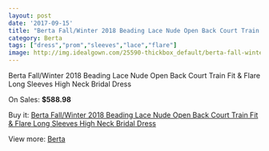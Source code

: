 ```yaml
---
layout: post
date: '2017-09-15'
title: "Berta Fall/Winter 2018 Beading Lace Nude Open Back Court Train Fit & Flare Long Sleeves High Neck Bridal Dress"
category: Berta
tags: ["dress","prom","sleeves","lace","flare"]
image: http://img.idealgown.com/25590-thickbox_default/berta-fall-winter-2018-beading-lace-nude-open-back-court-train-fit-flare-long-sleeves-high-neck-bridal-dress.jpg
---
```

Berta Fall/Winter 2018 Beading Lace Nude Open Back Court Train Fit & Flare Long Sleeves High Neck Bridal Dress

On Sales: **$588.98**
<a href="https://www.idealgown.com/en/berta/10007-berta-fall-winter-2018-beading-lace-nude-open-back-court-train-fit-flare-long-sleeves-high-neck-bridal-dress.html"><amp-img layout="responsive" width="600" height="600" src="//img.idealgown.com/25590-thickbox_default/berta-fall-winter-2018-beading-lace-nude-open-back-court-train-fit-flare-long-sleeves-high-neck-bridal-dress.jpg" alt="Berta Fall/Winter 2018 Beading Lace Nude Open Back Court Train Fit & Flare Long Sleeves High Neck Bridal Dress 0" /></a>
<a href="https://www.idealgown.com/en/berta/10007-berta-fall-winter-2018-beading-lace-nude-open-back-court-train-fit-flare-long-sleeves-high-neck-bridal-dress.html"><amp-img layout="responsive" width="600" height="600" src="//img.idealgown.com/25593-thickbox_default/berta-fall-winter-2018-beading-lace-nude-open-back-court-train-fit-flare-long-sleeves-high-neck-bridal-dress.jpg" alt="Berta Fall/Winter 2018 Beading Lace Nude Open Back Court Train Fit & Flare Long Sleeves High Neck Bridal Dress 1" /></a>
<a href="https://www.idealgown.com/en/berta/10007-berta-fall-winter-2018-beading-lace-nude-open-back-court-train-fit-flare-long-sleeves-high-neck-bridal-dress.html"><amp-img layout="responsive" width="600" height="600" src="//img.idealgown.com/25592-thickbox_default/berta-fall-winter-2018-beading-lace-nude-open-back-court-train-fit-flare-long-sleeves-high-neck-bridal-dress.jpg" alt="Berta Fall/Winter 2018 Beading Lace Nude Open Back Court Train Fit & Flare Long Sleeves High Neck Bridal Dress 2" /></a>
<a href="https://www.idealgown.com/en/berta/10007-berta-fall-winter-2018-beading-lace-nude-open-back-court-train-fit-flare-long-sleeves-high-neck-bridal-dress.html"><amp-img layout="responsive" width="600" height="600" src="//img.idealgown.com/25591-thickbox_default/berta-fall-winter-2018-beading-lace-nude-open-back-court-train-fit-flare-long-sleeves-high-neck-bridal-dress.jpg" alt="Berta Fall/Winter 2018 Beading Lace Nude Open Back Court Train Fit & Flare Long Sleeves High Neck Bridal Dress 3" /></a>

Buy it: [Berta Fall/Winter 2018 Beading Lace Nude Open Back Court Train Fit & Flare Long Sleeves High Neck Bridal Dress](https://www.idealgown.com/en/berta/10007-berta-fall-winter-2018-beading-lace-nude-open-back-court-train-fit-flare-long-sleeves-high-neck-bridal-dress.html "Berta Fall/Winter 2018 Beading Lace Nude Open Back Court Train Fit & Flare Long Sleeves High Neck Bridal Dress")

View more: [Berta](https://www.idealgown.com/en/116-berta "Berta")